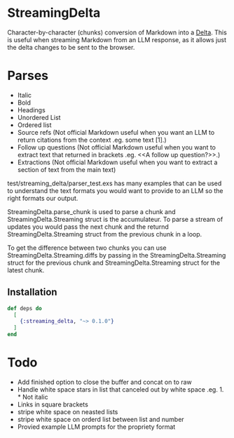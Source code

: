 # StreamingDelta

Character-by-character (chunks) conversion of Markdown into a [Delta](https://quilljs.com/docs/delta). 
This is useful when streaming Markdown from an LLM response, as it allows just the delta changes to be sent to the browser.

# Parses

- Italic
- Bold
- Headings
- Unordered List
- Ordered list
- Source refs (Not official Markdown useful when you want an LLM to return citations from the context .eg. some text [1].)
- Follow up questions (Not official Markdown useful when you want to extract text that returned in brackets .eg. <<A follow up question?>>.)
- Extractions (Not official Markdown useful when you want to extract a section of text from the main text)

test/streaming_delta/parser_test.exs has many examples that can be used to understand the text formats you would want to provide to an LLM so the right formats our output.

StreamingDelta.parse_chunk is used to parse a chunk and StreamingDelta.Streaming struct is the accumulateur.
To parse a stream of updates you would pass the next chunk and the returnd StreamingDelta.Streaming struct from the previous chunk in a loop.

To get the difference between two chunks you can use StreamingDelta.Streaming.diffs by passing in the StreamingDelta.Streaming struct for the previous chunk and StreamingDelta.Streaming struct for the latest chunk.

## Installation

```elixir
def deps do
  [
    {:streaming_delta, "~> 0.1.0"}
  ]
end
```

# Todo

- Add finished option to close the buffer and concat on to raw
- Handle white space stars in list that canceled out by white space .eg. 1. * Not italic 
- Links in square brackets
- stripe white space on neasted lists
- stripe white space on orderd list between list and number
- Provied example LLM prompts for the propriety format